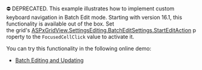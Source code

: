 ⛔ DEPRECATED. This example illustrates how to implement custom keyboard navigation in Batch Edit mode. Starting with version 16.1, this functionality is available out of the box. Set the grid's <a href="https://docs.devexpress.com/AspNet/DevExpress.Web.GridBatchEditSettings.StartEditAction">ASPxGridView.SettingsEditing.BatchEditSettings.StartEditAction</a> property to the `FocusedCellClick` value to activate it.

You can try this functionality in the following online demo:

- <a href="https://demos.devexpress.com/ASPxGridViewDemos/GridEditing/BatchEditing.aspx">Batch Editing and Updating</a>
